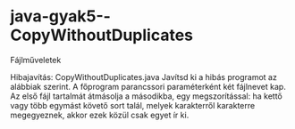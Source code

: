# java-gyak5--CopyWithoutDuplicates
Fájlműveletek  

Hibajavítás: CopyWithoutDuplicates.java
Javítsd ki a hibás programot az alábbiak szerint.
  A főprogram parancssori paraméterként két fájlnevet kap.
  Az első fájl tartalmát átmásolja a másodikba, egy megszorítással: ha kettő vagy több egymást követő sort talál, melyek karakterről    karakterre megegyeznek, akkor ezek közül csak egyet ír ki.
